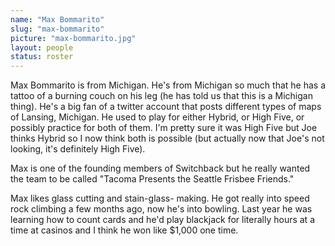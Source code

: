 ```yaml
---
name: "Max Bommarito"
slug: "max-bommarito"
picture: "max-bommarito.jpg"
layout: people
status: roster
---
```


Max Bommarito is from Michigan. He's from Michigan so much that he has a tattoo
of a burning couch on his leg (he has told us that this is a Michigan thing).
He's a big fan of a twitter account that posts different types of maps of
Lansing, Michigan. He used to play for either Hybrid, or High Five, or
possibly practice for both of them. I'm pretty sure it was High Five but Joe
thinks Hybrid so I now think both is possible (but actually now that Joe's not
looking, it's definitely High Five).

Max is one of the founding members of Switchback but he really wanted the team
to be called "Tacoma Presents the Seattle Frisbee Friends."

Max likes glass cutting and stain-glass- making. He got
really into speed rock climbing a few months ago, now he's into bowling. Last
year he was learning how to count cards and he'd play blackjack for literally hours
at a time at casinos and I think he won like $1,000 one time.
